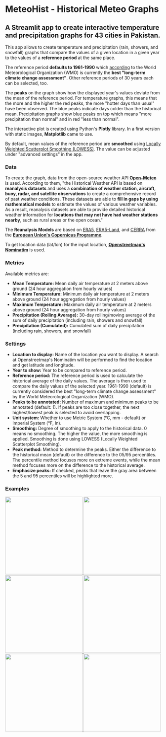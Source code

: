 # MeteoHist - Historical Meteo Graphs

## A Streamlit app to create interactive temperature and precipitation graphs for 43 cities in Pakistan.

This app allows to create temperature and precipitation (rain, showers, and snowfall) graphs that compare the values of a given location in a given year to the values of a **reference period** at the same place.

The reference period **defaults to 1961-1990** which [according](https://public.wmo.int/en/media/news/it%E2%80%99s-warmer-average-what-average) to the World Meteorological Organization (WMO) is currently the **best "long-term climate change assessment"**. Other reference periods of 30 years each can be selected, too.

The **peaks** on the graph show how the displayed year's values deviate from the mean of the reference period. For temperature graphs, this means that the more and the higher the red peaks, the more "hotter days than usual" have been observed. The blue peaks indicate days colder than the historical mean. Precipitation graphs show blue peaks on top which means "more precipitation than normal" and in red "less than normal".

The interactive plot is created using Python's **Plotly** library. In a first version with static images, **Matplotlib** came to use.

By default, mean values of the reference period are **smoothed** using [Locally Weighted Scatterplot Smoothing (LOWESS)](https://www.statsmodels.org/devel/generated/statsmodels.nonparametric.smoothers_lowess.lowess.html). The value can be adjusted under "advanced settings" in the app.


### Data

To create the graph, data from the open-source weather API [**Open-Meteo**](https://open-meteo.com/en/docs/historical-weather-api) is used. According to them, "the Historical Weather API is based on **reanalysis datasets** and uses a **combination of weather station, aircraft, buoy, radar, and satellite observations** to create a comprehensive record of past weather conditions. These datasets are able to **fill in gaps by using mathematical models** to estimate the values of various weather variables. As a result, reanalysis datasets are able to provide detailed historical weather information for **locations that may not have had weather stations nearby**, such as rural areas or the open ocean."

The **Reanalysis Models** are based on [ERA5](https://cds.climate.copernicus.eu/cdsapp#!/dataset/reanalysis-era5-single-levels?tab=overview), [ERA5-Land](https://cds.climate.copernicus.eu/cdsapp#!/dataset/reanalysis-era5-land?tab=overview), and [CERRA](https://cds.climate.copernicus.eu/cdsapp#!/dataset/reanalysis-cerra-single-levels?tab=overview) from the [**European Union's Copernicus Programme**](https://www.copernicus.eu/en).

To get location data (lat/lon) for the input location, [**Openstreetmap's Nominatim**](https://nominatim.openstreetmap.org/) is used.

### Metrics

Available metrics are:

- **Mean Temperature:** Mean daily air temperature at 2 meters above ground (24 hour aggregation from hourly values)
- **Minimum Temperature:** Minimum daily air temperature at 2 meters above ground (24 hour aggregation from hourly values)
- **Maximum Temperature:** Maximum daily air temperature at 2 meters above ground (24 hour aggregation from hourly values)
- **Precipitation (Rolling Average):** 30-day rolling/moving average of the sum of daily precipitation (including rain, showers and snowfall)
- **Precipitation (Cumulated):** Cumulated sum of daily precipitation (including rain, showers, and snowfall)

### Settings

- **Location to display:** Name of the location you want to display. A search at Openstreetmap's Nominatim will be performed to find the location and get latitude and longitude.
- **Year to show:** Year to be compared to reference period.
- **Reference period:** The reference period is used to calculate the historical average of the daily values. The average is then used to compare the daily values of the selected year. 1961-1990 (default) is currently considered the best "long-term climate change assessment" by the World Meteorological Organization (WMO).
- **Peaks to be annotated:** Number of maximum and minimum peaks to be annotated (default: 1). If peaks are too close together, the next highest/lowest peak is selected to avoid overlapping.
- **Unit system:** Whether to use Metric System (°C, mm - default) or Imperial System (°F, In).
- **Smoothing:** Degree of smoothing to apply to the historical data. 0 means no smoothing. The higher the value, the more smoothing is applied. Smoothing is done using LOWESS (Locally Weighted Scatterplot Smoothing).
- **Peak method:** Method to determine the peaks. Either the difference to the historical mean (default) or the difference to the 05/95 percentiles. The percentile method focuses more on extreme events, while the mean method focuses more on the difference to the historical average.
- **Emphasize peaks:** If checked, peaks that leave the gray area between the 5 and 95 percentiles will be highlighted more.

### Examples

<p float="left">
  <a href="https://github.com/haris021/Pak_meteo_hist/blob/main/examples/islamabad-pakistan-precipitation-rolling-2023-ref-1961-1990.png">
    <img src="https://github.com/haris021/Pak_meteo_hist/blob/main/examples/islamabad-pakistan-precipitation-rolling-2023-ref-1961-1990.png?raw=true" width="250" />
  </a>
  <a href="https://github.com/haris021/Pak_meteo_hist/blob/main/examples/quetta-pakistan-temperature-mean-2023-ref-1961-1990.png">
    <img src="https://github.com/haris021/Pak_meteo_hist/blob/main/examples/quetta-pakistan-temperature-mean-2023-ref-1961-1990.png?raw=true" width="250" />
  </a>
  <a href="https://github.com/haris021/Pak_meteo_hist/blob/main/examples/jacobabad-pakistan-temperature-mean-2023-ref-1961-1990.png">
    <img src="https://github.com/haris021/Pak_meteo_hist/blob/main/examples/jacobabad-pakistan-temperature-mean-2023-ref-1961-1990.png?raw=true" width="250" />
  </a>
  <a href="https://github.com/haris021/Pak_meteo_hist/blob/main/examples/dera-ismail-khan-pakistan-temperature-mean-2023-ref-1961-1990.png">
    <img src="https://github.com/haris021/Pak_meteo_hist/blob/main/examples/dera-ismail-khan-pakistan-temperature-mean-2023-ref-1961-1990.png?raw=true" width="250" />
  </a>
  <a href="https://github.com/haris021/Pak_meteo_hist/blob/main/examples/bahawalpur-pakistan-temperature-mean-2023-ref-1961-1990 (1).png">
    <img src="https://github.com/haris021/Pak_meteo_hist/blob/main/examples/bahawalpur-pakistan-temperature-mean-2023-ref-1961-1990 (1).png?raw=true" width="250" />
  </a>
  <a href="https://github.com/haris021/Pak_meteo_hist/blob/main/examples/astore-pakistan-temperature-mean-2023-ref-1961-1990.png">
    <img src="https://github.com/haris021/Pak_meteo_hist/blob/main/examples/astore-pakistan-temperature-mean-2023-ref-1961-1990.png?raw=true" width="250" />
  </a>
</p>
